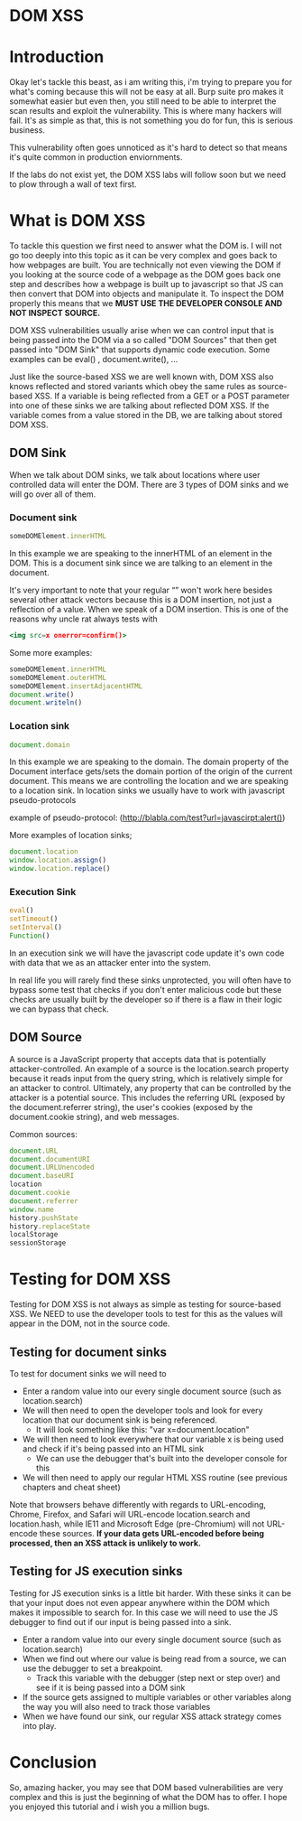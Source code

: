 # DOM XSS

# Introduction

Okay let's tackle this beast, as i am writing this, i'm trying to prepare you for what's coming because this will not be easy at all. Burp suite pro makes it somewhat easier but even then, you still need to be able to interpret the scan results and exploit the vulnerability. This is where many hackers will fail. It's as simple as that, this is not something you do for fun, this is serious business.

This vulnerability often goes unnoticed as it's hard to detect so that means it's quite common in production enviornments.

If the labs do not exist yet, the DOM XSS labs will follow soon but we need to plow through a wall of text first.

# What is DOM XSS

To tackle this question we first need to answer what the DOM is. I will not go too deeply into this topic as it can be very complex and goes back to how webpages are built. You are technically not even viewing the DOM if you looking at the source code of a webpage as the DOM goes back one step and describes how a webpage is built up to javascript so that JS can then convert that DOM into objects and manipulate it. To inspect the DOM properly this means that we **MUST USE THE DEVELOPER CONSOLE AND NOT INSPECT SOURCE.**

DOM XSS vulnerabilities usually arise when we can control input that is being passed into the DOM via a so called "DOM Sources" that then get passed into "DOM Sink" that supports dynamic code execution. Some examples can be eval() , document.write(), ... 

Just like the source-based XSS we are well known with, DOM XSS also knows reflected and stored variants which obey the same rules as source-based XSS. If a variable is being reflected from a GET or a POST parameter into one of these sinks we are talking about reflected DOM XSS. If the variable comes from a value stored in the DB, we are talking about stored DOM XSS.

## DOM Sink

When we talk about DOM sinks, we talk about locations where user controlled data will enter the DOM. There are 3 types of DOM sinks and we will go over all of them.

### Document sink

```jsx
someDOMElement.innerHTML
```

In this example we are speaking to the innerHTML of an element in the DOM. This is a document sink since we are talking to an element in the document. 

It's very important to note that your regular “<script>alert(1)</script>” won't work here besides several other attack vectors because this is a DOM insertion, not just a reflection of a value. When we speak of a DOM insertion. This is one of the reasons why uncle rat always tests with 

```jsx
<img src=x onerror=confirm()>
```

Some more examples:

```jsx
someDOMElement.innerHTML
someDOMElement.outerHTML
someDOMElement.insertAdjacentHTML
document.write()
document.writeln()
```

### Location sink

```jsx
document.domain
```

In this example we are speaking to the domain. The domain property of the Document interface gets/sets the domain portion of the origin of the current document. This means we are controlling the location and we are speaking to a location sink. In location sinks we usually have to work with javascript pseudo-protocols 

example of pseudo-protocol: (http://blabla.com/test?url=javascirpt:alert())

More examples of location sinks;

```jsx
document.location
window.location.assign()
window.location.replace()
```

### Execution Sink

```jsx
eval()
setTimeout()
setInterval()
Function()
```

In an execution sink we will have the javascript code update it's own code with data that we as an attacker enter into the system. 

In real life you will rarely find these sinks unprotected, you will often have to bypass some test that checks if you don't enter malicious code but these checks are usually built by the developer so if there is a flaw in their logic we can bypass that check.

## DOM Source

A source is a JavaScript property that accepts data that is potentially attacker-controlled. An example of a source is the location.search property because it reads input from the query string, which is relatively simple for an attacker to control. Ultimately, any property that can be controlled by the attacker is a potential source. This includes the referring URL (exposed by the document.referrer string), the user's cookies (exposed by the document.cookie string), and web messages.

Common sources:

```jsx
document.URL
document.documentURI
document.URLUnencoded
document.baseURI
location
document.cookie
document.referrer
window.name
history.pushState
history.replaceState
localStorage
sessionStorage
```

# Testing for DOM XSS

Testing for DOM XSS is not always as simple as testing for source-based XSS. We NEED to use the developer tools to test for this as the values will appear in the DOM, not in the source code.

## Testing for document sinks

To test for document sinks we will need to 

- Enter a random value into our every single document source (such as location.search)
- We will then need to open the developer tools and look for every location that our document sink is being referenced.
    - It will look something like this: "var x=document.location"
- We will then need to look everywhere that our variable x is being used and check if it's being passed into an HTML sink
    - We can use the debugger that's built into the developer console for this
- We will then need to apply our regular HTML XSS routine (see previous chapters and cheat sheet)

Note that browsers behave differently with regards to URL-encoding, Chrome, Firefox, and Safari will URL-encode location.search and location.hash, while IE11 and Microsoft Edge (pre-Chromium) will not URL-encode these sources. **If your data gets URL-encoded before being processed, then an XSS attack is unlikely to work.**

## Testing for JS execution sinks

Testing for JS execution sinks is a little bit harder. With these sinks it can be that your input does not even appear anywhere within the DOM which makes it impossible to search for. In this case we will need to use the JS debugger to find out if our input is being passed into a sink.

- Enter a random value into our every single document source (such as location.search)
- When we find out where our value is being read from a source, we can use the debugger to set a breakpoint.
    - Track this variable with the debugger (step next or step over) and see if it is being passed into a DOM sink
- If the source gets assigned to multiple variables or other variables along the way you will also need to track those variables
- When we have found our sink, our regular XSS attack strategy comes into play.

# Conclusion

So, amazing hacker, you may see that DOM based vulnerabilities are very complex and this is just the beginning of what the DOM has to offer. I hope you enjoyed this tutorial and i wish you a million bugs.